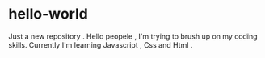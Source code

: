 # hello-world
Just a new repository .
Hello  peopele , I'm trying to brush up on my coding skills.
Currently I'm learning Javascript , Css and Html .
